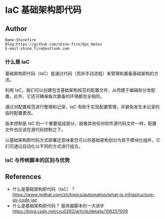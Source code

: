 # IaC 基础架构即代码



## Author

```
Name:Shinefire
Blog:https://github.com/shine-fire/Ops_Notes
E-mail:shine_fire@outlook.com
```



### 什么是 IaC

基础架构即代码（IaC）是通过代码（而非手动流程）来管理和置备基础架构的方法。

利用 IaC，我们可以创建包含基础架构规范的配置文件，从而便于编辑和分发配置。此外，它还可确保每次置备的环境都完全相同。

通过对配置规范进行整理和记录，IaC 有助于实现配置管理，并避免发生未记录的临时配置更改。

版本控制是 IaC 的一个重要组成部分，就像其他任何软件源代码文件一样，配置文件也应该在源代码控制之下。 

以基础架构即代码方式部署还意味着您可以将基础架构划分为若干模块化组件，它们可通过自动化以不同的方式进行组合。



### IaC 与传统脚本的区别与优势





## References

- 什么是基础架构即代码（IaC）？ https://www.redhat.com/zh/topics/automation/what-is-infrastructure-as-code-iac
- 什么是基础架构即代码？ 服务器脚本的一大进步 https://blog.csdn.net/cxu0262/article/details/106257009

